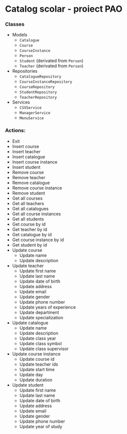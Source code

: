 # Catalog scolar - proiect PAO

### Classes

- Models
  - `Catalogue`
  - `Course`
  - `CourseInstance`
  - `Person`
  - `Student` (derivated from `Person`)
  - `Teacher` (derivated from `Person`)
- Repositories
  - `CatalogueRepository`
  - `CourseInstanceRepository`
  - `CourseRepository`
  - `StudentRepository`
  - `TeacherRepository`
- Services
  - `CSVService`
  - `ManagerService`
  - `MenuService`

### Actions:

- Exit
- Insert course
- Insert teacher
- Insert catalogue
- Insert course instance
- Insert student
- Remove course
- Remove teacher
- Remove catalogue
- Remove course instance
- Remove student
- Get all courses
- Get all teachers
- Get all catalogues
- Get all course instances
- Get all students
- Get course by id
- Get teacher by id
- Get catalogue by id
- Get course instance by id
- Get student by id
- Update course
  - Update name
  - Update description
- Update teacher
  - Update first name
  - Update last name
  - Update date of birth
  - Update address
  - Update email
  - Update gender
  - Update phone number
  - Update years of experience
  - Update department
  - Update specialization
- Update catalogue
  - Update name
  - Update description
  - Update class year
  - Update class symbol
  - Update class supervisor
- Update course instance
  - Update course id
  - Update teacher ids
  - Update start time
  - Update day
  - Update duration
- Update student
  - Update first name
  - Update last name
  - Update date of birth
  - Update address
  - Update email
  - Update gender
  - Update phone number
  - Update year of study
